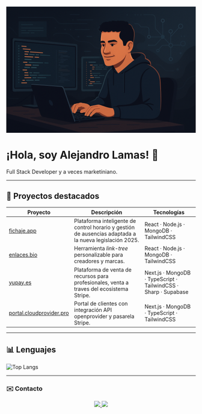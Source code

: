 ![Header](header.png)

# ¡Hola, soy Alejandro Lamas! 👋

Full Stack Developer y a veces marketiniano.

---

## 🚀 Proyectos destacados

| Proyecto | Descripción | Tecnologías |
| --- | --- | --- |
| [fichaje.app](https://fichaje.app) | Plataforma inteligente de control horario y gestión de ausencias adaptada a la nueva legislación 2025. | React · Node.js · MongoDB · TailwindCSS |
| [enlaces.bio](https://enlaces.bio) | Herramienta *link-tree* personalizable para creadores y marcas. | React · Node.js · MongoDB · TailwindCSS |
| [yupay.es](https://yupay.es) | Plataforma de venta de recursos para profesionales, venta a traves del ecosistema Stripe. | Next.js · MongoDB · TypeScript · TailwindCSS · Sharp · Supabase |
| [portal.cloudprovider.pro](https://portal.cloudprovider.pro) | Portal de clientes con integración API openprovider y pasarela Stripe. | Next.js · MongoDB · TypeScript · TailwindCSS |

---

## 📊 Lenguajes

![Top Langs](https://github-readme-stats.vercel.app/api/top-langs/?username=alejandrolamas&layout=compact)

---

### ✉️ Contacto

<p align="center">
  <a href="mailto:alamas@dro.studio">
    <img src="https://img.shields.io/badge/email-alamas@dro.studio-DD4B39?style=for-the-badge&logo=gmail&logoColor=white" />
  </a>
  <a href="https://www.linkedin.com/in/alejandrolamas/">
    <img src="https://img.shields.io/badge/LinkedIn-alejandrolamas-0077B5?style=for-the-badge&logo=linkedin&logoColor=white" />
  </a>
</p>
